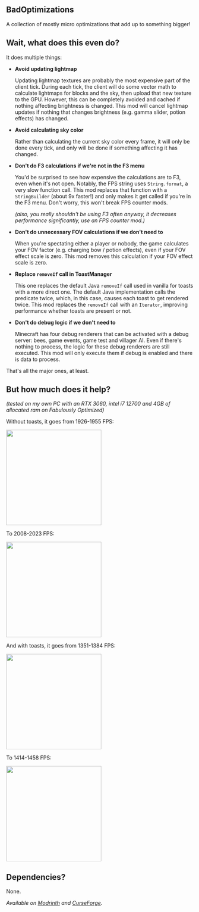 ## BadOptimizations
A collection of mostly micro optimizations that add up to something bigger!

## Wait, what does this even do?
It does multiple things:<p>

- **Avoid updating lightmap**<p>
  Updating lightmap textures are probably the most expensive part of the client tick. During each tick, the client will do some vector math to calculate lightmaps for blocks and the sky, then upload that new texture to the GPU. However, this can be completely avoided and cached if nothing affecting brightness is changed. This mod will cancel lightmap updates if nothing that changes brightness (e.g. gamma slider, potion effects) has changed. 
- **Avoid calculating sky color**<p>
  Rather than calculating the current sky color every frame, it will only be done every tick, and only will be done if something affecting it has changed.
- **Don't do F3 calculations if we're not in the F3 menu**<p>
  You'd be surprised to see how expensive the calculations are to F3, even when it's not open. Notably, the FPS string uses `String.format`, a very slow function call. This mod replaces that function with a `StringBuilder` (about 9x faster!) and only makes it get called if you're in the F3 menu. Don't worry, this won't break FPS counter mods.<p>*(also, you really shouldn't be using F3 often anyway, it decreases performance significantly, use an FPS counter mod.)*</p>
- **Don't do unnecessary FOV calculations if we don't need to**<p>
  When you're spectating either a player or nobody, the game calculates your FOV factor (e.g. charging bow / potion effects), even if your FOV effect scale is zero. This mod removes this calculation if your FOV effect scale is zero.<p>
- **Replace `removeIf` call in ToastManager**<p>
  This one replaces the default Java `removeIf` call used in vanilla for toasts with a more direct one. The default Java implementation calls the predicate twice, which, in this case, causes each toast to get rendered twice. This mod replaces the `removeIf` call with an `Iterator`, improving performance whether toasts are present or not. <p>
- **Don't do debug logic if we don't need to**<p>
  Minecraft has four debug renderers that can be activated with a debug server: bees, game events, game test and villager AI. Even if there's nothing to process, the logic for these debug renderers are still executed. This mod will only execute them if debug is enabled and there is data to process.

<p>
That's all the major ones, at least.
</p>

## But how much does it help?
*(tested on my own PC with an RTX 3060, intel i7 12700 and 4GB of allocated ram on Fabulously Optimized)*<p>
Without toasts, it goes from 1926-1955 FPS:<p>
<img src="https://github.com/Fabulously-Optimized/fabulously-optimized/assets/104597976/523f9117-5dfb-469a-a1e3-2e5c32597057" width="256"><p>
To 2008-2023 FPS:<p>
<img src="https://github.com/Fabulously-Optimized/fabulously-optimized/assets/104597976/a27fcfab-c9ac-4fb0-9dfa-fc2efc61b2f4" width="256"><p>
And with toasts, it goes from 1351-1384 FPS:<p>
<img src="https://github.com/Fabulously-Optimized/fabulously-optimized/assets/104597976/859f710b-036e-4080-9e94-ceaaf5a9bbf9" width="256"><p>
To 1414-1458 FPS:<p>
<img src="https://github.com/Fabulously-Optimized/fabulously-optimized/assets/104597976/5a01d4a7-0789-465d-a08f-aaa54386deb7" width="256"><p>

## Dependencies?
None.

*Available on [Modrinth](https://modrinth.com/mod/badoptimizations/) and [CurseForge](https://curseforge.com/minecraft/mc-mods/badoptimizations).*

